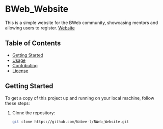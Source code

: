 # BWeb_Website

This is a simple website for the BWeb community, showcasing mentors and allowing users to register.
[Website](https://nabee-l.github.io/BWeb_Website/)

## Table of Contents

- [Getting Started](#getting-started)
- [Usage](#usage)
- [Contributing](#contributing)
- [License](#license)

## Getting Started

To get a copy of this project up and running on your local machine, follow these steps:

1. Clone the repository:

   ```bash
   git clone https://github.com/Nabee-l/BWeb_Website.git
